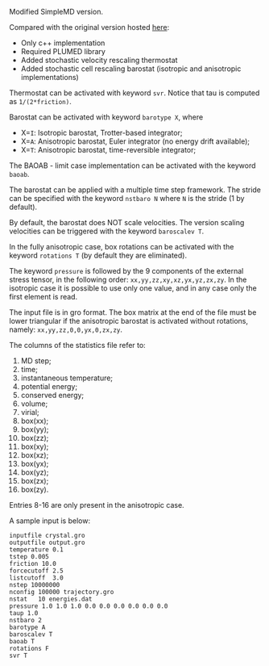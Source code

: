 Modified SimpleMD version. 

Compared with the original version hosted [here](https://github.com/GiovanniBussi/simplemd):
- Only c++ implementation
- Required PLUMED library 
- Added stochastic velocity rescaling thermostat
- Added stochastic cell rescaling barostat (isotropic and anisotropic implementations)

Thermostat can be activated with keyword `svr`. Notice that tau is computed as `1/(2*friction)`.

Barostat can be activated with keyword `barotype X`, where
- X=`I`: Isotropic barostat, Trotter-based integrator;
- X=`A`: Anisotropic barostat, Euler integrator (no energy drift available);
- X=`T`: Anisotropic barostat, time-reversible integrator;

The BAOAB - limit case implementation can be activated with the keyword `baoab`.

The barostat can be applied with a multiple time step framework. The stride can be specified with the keyword `nstbaro N` where `N` is the stride (1 by default).

By default, the barostat does NOT scale velocities. The version scaling velocities can be triggered with the keyword `baroscalev T`.

In the fully anisotropic case, box rotations can be activated with the keyword `rotations T` (by default they are eliminated). 

The keyword `pressure` is followed by the 9 components of the external stress tensor, in the following order: `xx,yy,zz,xy,xz,yx,yz,zx,zy`. In the isotropic case it is possible to use only one value, and in any case only the first element is read.

The input file is in gro format. The box matrix at the end of the file must be lower triangular if the anisotropic barostat is activated without rotations, namely: `xx,yy,zz,0,0,yx,0,zx,zy`.

The columns of the statistics file refer to:
1.  MD step;
2.  time; 
3.  instantaneous temperature; 
4.  potential energy;
5.  conserved energy; 
6.  volume; 
7.  virial; 
8.  box(xx); 
9.  box(yy); 
10. box(zz);
11. box(xy);
12. box(xz); 
13. box(yx);
14. box(yz);
15. box(zx); 
16. box(zy).

Entries 8-16 are only present in the anisotropic case.

A sample input is below:
```
inputfile crystal.gro
outputfile output.gro
temperature 0.1
tstep 0.005
friction 10.0
forcecutoff 2.5
listcutoff  3.0
nstep 10000000
nconfig 100000 trajectory.gro
nstat   10 energies.dat
pressure 1.0 1.0 1.0 0.0 0.0 0.0 0.0 0.0 0.0
taup 1.0
nstbaro 2
barotype A
baroscalev T
baoab T
rotations F
svr T

```
